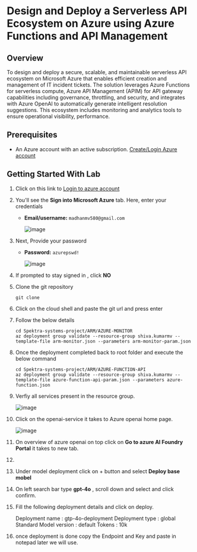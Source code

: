 # Design and Deploy a Serverless API Ecosystem on Azure using Azure Functions and API Management

## Overview

To design and deploy a secure, scalable, and maintainable serverless API ecosystem on Microsoft Azure that enables efficient creation and management of IT incident tickets. The solution leverages Azure Functions for serverless compute, Azure API Management (APIM) for API gateway capabilities including governance, throttling, and security, and integrates with Azure OpenAI to automatically generate intelligent resolution suggestions. This ecosystem includes monitoring and analytics tools to ensure operational visibility, performance.

## Prerequisites

  - An Azure account with an active subscription. [Create/Login Azure account](https://portal.azure.com/#home)

## Getting Started With Lab

1. Click on this link to [Login to azure account](https://portal.azure.com/#home)

2. You'll see the **Sign into Microsoft Azure** tab. Here, enter your credentials
   
      - **Email/username:** `madhanmv580@gmail.com`
      
        ![image](https://github.com/user-attachments/assets/b4bd44aa-e775-47e7-915f-bf85da6187ca)


3. Next, Provide your password

   - **Password:** `azurepswd!`
     
      ![image](https://github.com/user-attachments/assets/f1ca83b6-9e98-4d5d-8188-7f6829d15333)


4. If prompted to stay signed in , click **NO**

1. Clone the git repository

   ```
   git clone

   ```
2. Click on the cloud shell and paste the git url and press enter

3. Follow the below details

   ```
   cd Spektra-systems-project/ARM/AZURE-MONITOR
   az deployment group validate --resource-group shiva.kumarmv --template-file arm-monitor.json --parameters arm-monitor-param.json
    ```

4. Once the deployment completed back to root folder and execute the below command

   ```
   cd Spektra-systems-project/ARM/AZURE-FUNCTION-API
   az deployment group validate --resource-group shiva.kumarmv --template-file azure-function-api-param.json --parameters azure-function.json
   ```

5. Verfiy all services present in the resource group.

   ![image](images/2.png)

6. Click on the openai-service it takes to Azure openai home page.
   
   ![image](images/2.png)

7. On overview of azure openai on top click on **Go to azure AI Foundry Portal** it takes to new tab.
9. 

10. Under model deployment click on + button and select **Deploy base mobel**


11. On left search bar type **gpt-4o** , scroll down and select and click confirm.

12. Fill the following deployment details and click on deploy.

    Deployment name : gtp-4o-deployment
    Deployment type : global Standard
    Model version : default
    Tokens : 10k
     

13. once deployment is done copy the Endpoint and Key and paste in notepad later we will use.

     
